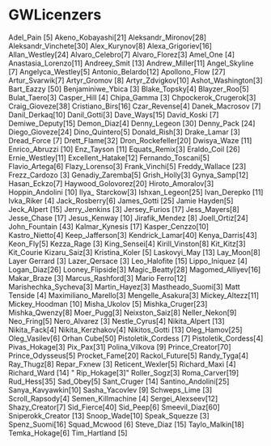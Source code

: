 # GWLicenzers
Adel_Pain [5]
Akeno_Kobayashi[21]
Aleksandr_Mironov[28]
Aleksandr_Vinchete[30]
Alex_Kurynov[8]
Alexa_Grigoriev[16]
Allan_Westley[24]
Alvaro_Celebro[7]
Alvaro_Florez[3]
Amel_One [4]
Anastasia_Lorenzo[11]
Andreey_Smit [13]
Andrew_Miller[11]
Angel_Skyline [7]
Angelyca_Westley[5]
Antonio_Belardo[12]
Apollono_Flow [27]
Artur_Svarwik[7]
Artyr_Gromov [8]
Artyr_Zdvigkov[10]
Ashot_Washington[3]
Bart_Eazzy [50]
Benjaminiwe_Ybica [3]
Blake_Topsky[4]
Blayzer_Roo[5]
Bulat_Taero[3]
Casper_Hill [4]
Chipa_Gamma [3]
Chpockerok_Crugerok[3]
Craig_Gioveze[38]
Cristiano_Birs[16]
Czar_Revense[4]
Danek_Macrosov [7]
Danil_Derkaq[10]
Danil_Gotti[3]
Dave_Ways[15]
David_Koski [7]
Demiwe_Deputy[15]
Demon_Diaz[4]
Denny_Legeon [30]
Denny_Pack [24]
Diego_Gioveze[24]
Dino_Quintero[5]
Donald_Rish[3]
Drake_Lamar [3]
Dread_Force [7]
Drett_Flame[32]
Dron_Rockefeller[20]
Dwisya_Waze [11]
Enrico_Abruzzi [10]
Enz_Tayson [11]
Equats_Remix[3]
Eraldo_Coil [26]
Ernie_Westley[11]
Excellent_Hatake[12]
Fernando_Toscani[5]
Flavio_Artega[6]
Flazy_Lorenso[3]
Frank_Vinchi[5]
Freddy_Wallace [23]
Frezz_Cardozo [3]
Genadiy_Zaremba[5]
Grish_Holly[3]
Gynya_Samp[12]
Hasan_Eckzo[7]
Haywood_Golovorez[20]
Hiroto_Amoralov[3]
Hoppin_Andolini [10]
Ilya_ Starckow[3]
Ishxan_Legeon[25]
Ivan_Derepko [11] 
Ivka_Riker [4]
Jack_Rosberry[6]
James_Gotti [25]
Jamie Hayden[5]
Jeck_Alpert [15]
Jerry_Jenkins [3]
Jersey_Furios [17]
Jess_Mayers[8]
Jesse_Chase [17]
Jesus_Kenway [10]
Jirafik_Mendez [8]
Joell_Ortiz[24]
John_Fountain [43]
Kalmar_Kynesis [17]
Kasper_Cenzzo[10]
Kastro_Nietto[4]
Keep_Jafferson[3]
Kendrick_Lamar[40]
Kenya_Darris[43]
Keon_Fly[5]
Kezza_Rage [3]
King_Sensei[4]
Kirill_Vinston[8]
Kit_Kitz[3] Kit_Courie
Kizaru_Saiz[3]
Kristina_Koler [5]
Laskovyi_May [13]
Lay_Moon[8]
Layer Gerrard [3]
Lazer_Qersace [3]
Leo_Halofite [15]
Lippo_Iniquez [4]
Logan_Diaz[26]
Looney_Flipside[3]
Magic_Beatty[28]
Magomed_Alliyev[16]
Makar_Braze [3]
Marcus_Rashford[3]
Mario Ferro[12]
Marishechka_Sycheva[3]
Martin_Hayez[3]
Mastheado_Suomi[3]
Matt Tenside [4]
Maximiliano_Marello[3]
Mengelle_Asakura[3]
Mickey_Altezz[11]
Mickey_Hoodman [10]
Misha_Ukolov [5]
Mishka_Cruger[23]
Mishka_Qwenzy[8]
Moer_Pugg[3]
Neixston_Saiz[8]
Neller_Nekon[9]
Neo_Fring[5]
Nero_Alvarez [3]
Nestle_Cyrus[4]
Nikita_Alpert [13]
Nikita_Fack[4]
Nikita_Kerzhakov[4]
Nikitos_Gotti [13]
Oleg_Hamov[25]
Oleg_Vasilev[6]
Orhan Cube[50]
Pistoletik_Cordess [7]
Pistoletik_Cordess[4]
Pivas_Hokage[3]
Pix_Pax[31]
Polina_Vilkova [9]
Prince_Creator[70]
Prince_Odysseus[5]
Procket_Fame[20]
Rackol_Future[5]
Randy_Tyga[4]
Ray_Thugz[8]
Repar_Fxnew [3]
Reticent_Wexler[5]
Richard_Maxi [4]
Richard_Ward [14]
"	Rip_Hokage[3]"
Roller_Sogz[3]
Roma_Carver[19]
Rud_Hess[35]
Sad_Obey[5]
Sant_Cruger [14]
Santino_Andolini[25]
Sanya_Kavyawkin[10]
Sasha_Yacovlev [9]
Schweps_Lime [3]
Scroll_Rapsody[4]
Semen_Killmachine [4]
Sergei_Alexseev[12]
Shazy_Creator[7]
Sid_Fierce[40]
Sid_Peep[6]
Smeevil_Diaz[60]
Sniperokk_Creator [13]
Snoop_Wade[10]
Speak_Squezze [3]
Spenz_Suomi[16]
Squad_Mcwood [6]
Steve_Diaz [15]
Taylo_Malkin[18]
Temka_Hokage[6]
Tim_Hartland [5]



